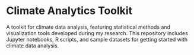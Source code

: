 # Climate Analytics Toolkit

A toolkit for climate data analysis, featuring statistical methods and visualization tools developed during my research. This repository includes Jupyter notebooks, R scripts, and sample datasets for getting started with climate data analysis.
